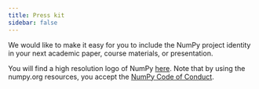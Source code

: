 ```yaml
---
title: Press kit
sidebar: false
---
```


We would like to make it easy for you to include the NumPy project identity in your next academic paper, course materials, or presentation. 

You will find a high resolution logo of NumPy [here](https://github.com/numpy/numpy/tree/master/branding/icons).
Note that by using the numpy.org resources, you accept the [NumPy Code of Conduct](/code-of-conduct).
